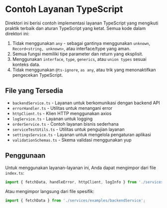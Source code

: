 # Contoh Layanan TypeScript

Direktori ini berisi contoh implementasi layanan TypeScript yang mengikuti praktik terbaik dan aturan TypeScript yang ketat. Semua kode dalam direktori ini:

1. Tidak menggunakan `any` - sebagai gantinya menggunakan `unknown`, `Record<string, unknown>`, atau interface/type yang aman.
2. Semua fungsi memiliki tipe parameter dan return yang eksplisit.
3. Menggunakan `interface`, `type`, `generics`, atau `union types` sesuai konteks data.
4. Tidak menggunakan `@ts-ignore`, `as any`, atau trik yang menonaktifkan pengecekan TypeScript.

## File yang Tersedia

- `backendService.ts` - Layanan untuk berkomunikasi dengan backend API
- `errorHandler.ts` - Utilitas untuk menangani error
- `httpClient.ts` - Klien HTTP menggunakan axios
- `logService.ts` - Layanan untuk logging
- `orderService.ts` - Contoh layanan bisnis sederhana
- `serviceTestUtils.ts` - Utilitas untuk pengujian layanan
- `settingsService.ts` - Layanan untuk mengelola pengaturan aplikasi
- `validationSchemas.ts` - Skema validasi menggunakan yup

## Penggunaan

Untuk menggunakan layanan-layanan ini, Anda dapat mengimpor dari file `index.ts`:

```typescript
import { fetchData, handleError, httpClient, logInfo } from './services/examples';
```

Atau mengimpor langsung dari file spesifik:

```typescript
import { fetchData } from './services/examples/backendService';
```